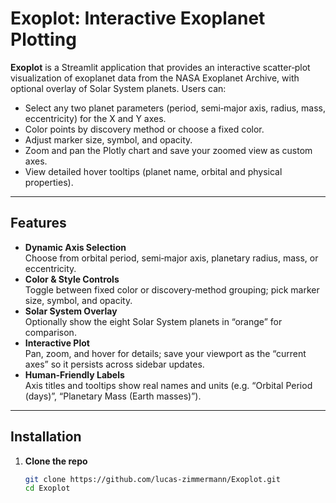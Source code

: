 # Exoplot: Interactive Exoplanet Plotting

**Exoplot** is a Streamlit application that provides an interactive scatter‐plot visualization of exoplanet data from the NASA Exoplanet Archive, with optional overlay of Solar System planets. Users can:

- Select any two planet parameters (period, semi‑major axis, radius, mass, eccentricity) for the X and Y axes.
- Color points by discovery method or choose a fixed color.
- Adjust marker size, symbol, and opacity.
- Zoom and pan the Plotly chart and save your zoomed view as custom axes.
- View detailed hover tooltips (planet name, orbital and physical properties).

---

## Features

- **Dynamic Axis Selection**  
  Choose from orbital period, semi‑major axis, planetary radius, mass, or eccentricity.
- **Color & Style Controls**  
  Toggle between fixed color or discovery‑method grouping; pick marker size, symbol, and opacity.
- **Solar System Overlay**  
  Optionally show the eight Solar System planets in “orange” for comparison.
- **Interactive Plot**  
  Pan, zoom, and hover for details; save your viewport as the “current axes” so it persists across sidebar updates.
- **Human‑Friendly Labels**  
  Axis titles and tooltips show real names and units (e.g. “Orbital Period (days)”, “Planetary Mass (Earth masses)”).

---

## Installation

1. **Clone the repo**  
   ```bash
   git clone https://github.com/lucas-zimmermann/Exoplot.git
   cd Exoplot
